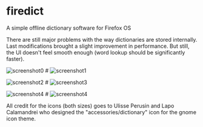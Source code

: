 firedict
========

A simple offline dictionary software for Firefox OS

There are still major problems with the way dictionaries are stored internally.
Last modifications brought a slight improvement in performance.
But still, the UI doesn't feel smooth enough (word lookup should be significantly
faster).

![screenshot0](https://raw.github.com/tuxor1337/firedict/master/screen0.png "drawer") # 
![screenshot1](https://raw.github.com/tuxor1337/firedict/master/screen1.png "list of matches")

![screenshot2](https://raw.github.com/tuxor1337/firedict/master/screen2.png "displaying an entry") #
![screenshot3](https://raw.github.com/tuxor1337/firedict/master/screen3.png "managing dictionaries")

![screenshot4](https://raw.github.com/tuxor1337/firedict/master/screen4.png "changing a dictionary's color") #
![screenshot4](https://raw.github.com/tuxor1337/firedict/master/screen5.png "moving dictionaries around")

All credit for the icons (both sizes) goes to Ulisse Perusin and Lapo Calamandrei
who designed the "accessories/dictionary" icon for the gnome icon theme.
